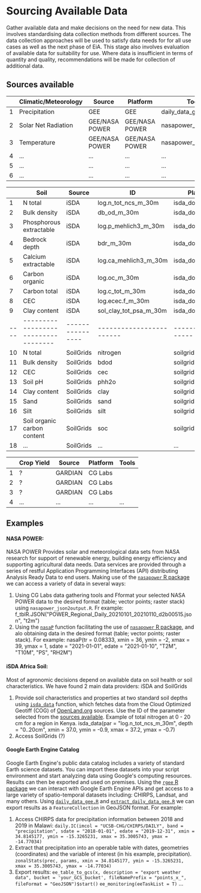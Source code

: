 # Sourcing Available Data

Gather available data and make decisions on the need for new data. This involves standardising data collection methods from different sources. The data collection approaches will be used to satisfy data needs for for all use cases as well as the next phase of EiA. This stage also involves evaluation of available  data for suitability for use. Where data is insufficient in terms of quantity and quality, recommendations will be made for collection of additional data.

## Sources available

|   | **Climatic/Meteorology**          | Source             | Platform               | Tools                 |
|---|-----------------------------------|--------------------|------------------------|-----------------------|
| 1 | Precipitation                     | GEE                | GEE                    | daily_data_gee.R      |
| 2 | Solar Net Radiation               | GEE/NASA POWER     | GEE/NASA POWER         | nasapower_download.R  |
| 3 | Temperature                       | GEE/NASA POWER     | GEE/NASA POWER         | nasapower_download.R  |
| 4 | ...                               | ...                | ...                    | ...                   |
| 5 | ...                               | ...                | ...                    | ...                   |
| 6 | ...                               | ...                | ...                    | ...                   |

|    | **Soil**                          | Source         | ID                     | Platform/Tools        |
|----|-----------------------------------|----------------|------------------------|-----------------------|
| 1  | N total                           | iSDA           | log.n_tot_ncs_m_30m    | isda_download.R       |
| 2  | Bulk density                      | iSDA           | db_od_m_30m            | isda_download.R       |
| 3  | Phosphorous extractable           | iSDA           | log.p_mehlich3_m_30m   | isda_download.R       |
| 4  | Bedrock depth                     | iSDA           | bdr_m_30m              | isda_download.R       |
| 5  | Calcium extractable               | iSDA           | log.ca_mehlich3_m_30m  | isda_download.R       |
| 6  | Carbon organic                    | iSDA           | log.oc_m_30m           | isda_download.R       |
| 7  | Carbon total                      | iSDA           | log.c_tot_m_30m        | isda_download.R       |
| 8  | CEC                               | iSDA           | log.ecec.f_m_30m       | isda_download.R       |
| 9  | Clay content                      | iSDA           | sol_clay_tot_psa_m_30m | isda_download.R       |
|----|-----------------------------------|----------------|------------------------|-----------------------|
| 10 | N total                           | SoilGrids      | nitrogen               | soilgrids250_download.R |
| 11 | Bulk density                      | SoilGrids      | bdod                   | soilgrids250_download.R |
| 12 | CEC                               | SoilGrids      | cec                    | soilgrids250_download.R |
| 13 | Soil pH                           | SoilGrids      | phh2o                  | soilgrids250_download.R |
| 14 | Clay content                      | SoilGrids      | clay                   | soilgrids250_download.R |
| 15 | Sand                              | SoilGrids      | sand                   | soilgrids250_download.R |
| 16 | Silt                              | SoilGrids      | silt                   | soilgrids250_download.R |
| 17 | Soil organic carbon content       | SoilGrids      | soc                    | soilgrids250_download.R |
| 18 | ...                               | SoilGrids      | ...                    | ...                   |

|   | **Crop Yield**                    | Source             | Platform               | Tools                 |
|---|-----------------------------------|--------------------|------------------------|-----------------------|
| 1 |  ?                                | GARDIAN            | CG Labs                |                       |
| 2 |  ?                                | GARDIAN            | CG Labs                |                       |
| 3 |  ?                                | GARDIAN            | CG Labs                |                       |
| 4 | ...                               | ...                | ...                    | ...                   |

## Examples
#### NASA POWER:
NASA POWER Provides solar and meteorological data sets from NASA research for support of renewable energy, building energy efficiency and supporting agricultural data needs. Data services are provided through a series of restful Application Programming Interfaces (API) distributing Analysis Ready Data to end users. Making use of the [``nasapower`` R package](https://github.com/ropensci/nasapower) we can access a variety of data in several ways:
1. Using CG Labs data gathering tools and Fformat your selected NASA POWER data to the desired format (table; vector points; raster stack) using ``nasapower_json2output.R``. Fr example:
    f_tblR.JSON("POWER_Regional_Daily_20210101_20210110_d2b00515.json", "t2m")
2. Using the [``nasaP``](https://github.com/EiA2030/source_data/blob/main/R/nasapower_download.R) function facilitating the use of [``nasapower`` R package](https://cran.r-project.org/web/packages/nasapower/), and alo obtaining data in the desired format (table; vector points; raster stack). For example:
    nasaP(tr = 0.08333, xmin = 36, ymin = -2, xmax = 39, ymax = 1, sdate = "2021-01-01", edate = "2021-01-10", "T2M", "T10M", "PS", "RH2M")

#### iSDA Africa Soil:
Most of agronomic decisions depend on available data on soil health or soil characteristics. We have found 2 main data providers: iSDA and SoilGrids
1. Provide soil characteristics and properties at two standard soil depths using [``isda_data``](https://github.com/EiA2030/source_data/blob/main/R/isda_download.R) function, which fetches data from the Cloud Optimized Geotiff (COG) of [OpenLand.org](https://openlandmap.org/) sources. Use the ID of the parameter selected from the [sources available](#Sources-available). Example of total nitrogen at 0 - 20 cm for a region in Kenya.
    isda_data(par = "log.n_tot_ncs_m_30m", depth = "0..20cm", xmin = 37.0, ymin = -0.9, xmax = 37.2, ymax = -0.7)
2. Access SoilGrids (?)
    
#### Google Earth Engine Catalog
Google Earth Engine's public data catalog includes a variety of standard Earth science datasets. You can import these datasets into your script environment and start analyzing data using Google's computing resources. Results can then be exported and used on premises. Using the [``rgee`` R package](https://r-spatial.github.io/rgee/index.html) we can interact with Google Earth Engine APIs and get access to a large variety of spatio-temporal datasets including: CHIRPS, Landsat, and many others.
Using [``daily_data_gee.R``](https://github.com/EiA2030/source_data/blob/main/R/daily_data_gee.R) and [``extract_daily_data_gee.R``](https://github.com/EiA2030/source_data/blob/main/R/extract_daily_data_gee.R) we can export results as a ``FeatureCollection`` in GeoJSON format. For example:
1. Access CHIRPS data for precipitation information between 2018 and 2019 in Malawi:
    ``daily.IC(imcol = "UCSB-CHG/CHIRPS/DAILY", band = "precipitation", sdate = "2018-01-01", edate = "2019-12-31", xmin = 34.8145177, ymin = -15.3265231, xmax = 35.3005743, ymax = -14.77034)``
2. Extract that precipitation into an operable table with dates, geometries (coordinates) and the variable of interest (in his example, precipitation).
    ``zonalStats(prec, params, xmin = 34.8145177, ymin = -15.3265231, xmax = 35.3005743, ymax = -14.77034)``
3. Export results:
    ``ee_table_to_gcs(x, description = "export weather data", bucket = 'your_GCS_bucket', fileNamePrefix = "points_x_", fileFormat = "GeoJSON")$start()``
    ``ee_monitoring(eeTaskList = T)``
...